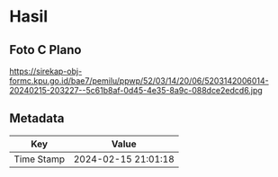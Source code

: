 # Hasil

## Foto C Plano

https://sirekap-obj-formc.kpu.go.id/bae7/pemilu/ppwp/52/03/14/20/06/5203142006014-20240215-203227--5c61b8af-0d45-4e35-8a9c-088dce2edcd6.jpg


## Metadata

| Key        | Value               |
| ---------- | ------------------- |
| Time Stamp | 2024-02-15 21:01:18 |



